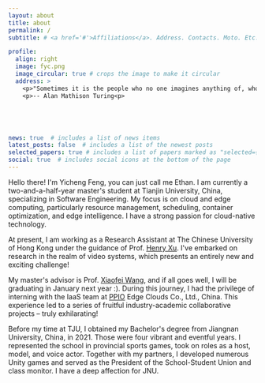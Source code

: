 ```yaml
---
layout: about
title: about
permalink: /
subtitle: # <a href='#'>Affiliations</a>. Address. Contacts. Moto. Etc. <p>The Chinese University of Hong Kong, Shatin Hong Kong SAR, China</p>

profile:
  align: right
  image: fyc.png
  image_circular: true # crops the image to make it circular
  address: >
    <p>"Sometimes it is the people who no one imagines anything of, who do the things no on can imagines."<p>
    <p>-- Alan Mathison Turing<p>





news: true  # includes a list of news items
latest_posts: false  # includes a list of the newest posts
selected_papers: true # includes a list of papers marked as "selected={true}"
social: true  # includes social icons at the bottom of the page
---
```

<!-- Hi! I am Yicheng Feng, you can call me Ethan. I currently a two-half-year master student at Tianjin University majoring in Software Engineering.
I work on cloud/edge computing, with focus on resource management/scheduling, container optimization, and edge intelligence. I have a very strong interest in cloud-native technology.
最近，我已经开始了关于video system方向的研究，这将会是一个全新的挑战！

现阶段，我正在香港中文大学进行Research Assistant的工作，受Prof. [Henry Xu](https://henryhxu.github.io/)指导.
我的硕士导师是Prof. [Xiaofei Wang](http://www.drxiaofei.wang/), 如果顺利，我会于明年1月毕业:).在此期间，我作为实习生参与了中国边缘云公司[PPIO](https://www.ppio.cn/)的IaaS团队，并且进行了一系列产学合作项目，这令人兴奋！

Prior to TJU, I received my Bachelor's degree from Jiangnan University in 2021. 这是热烈而丰富的4年，我代表学校参与了省运会、担任过主持、模特、配音，和我的伙伴们开发了无数款Unity游戏，还担任了院社联主席与班长。我爱JNU。

我受 Prof. [Xiaofei Wang](http://www.drxiaofei.wang/)指导，

I am advised by Prof. [Elfar Adalsteinsson](https://www.rle.mit.edu/people/directory/elfar-adalsteinsson/) and collaborate closely with Prof. [Polina Golland](https://people.csail.mit.edu/polina/) and Prof. [P. Ellen Grant](https://scholar.google.com/citations?user=W4dqZ7EAAAAJ).

I also did summer internships at Google and Meta, working on automated Ads bidding and large-scale video recommendation systems respectively.

Prior to MIT, I received my Bachelor's degree from Tsinghua University in 2018. I also spent a summer as a research assistant at Stanford, where I was advised by Prof. [John Pauly](https://web.stanford.edu/~pauly/) and Prof. [Greg Zaharchuk](https://profiles.stanford.edu/greg-zaharchuk). -->

Hello there! I'm Yicheng Feng, you can just call me Ethan. I am currently a two-and-a-half-year master's student at Tianjin University, China, specializing in Software Engineering. My focus is on cloud and edge computing, particularly resource management, scheduling, container optimization, and edge intelligence. I have a strong passion for cloud-native technology.

At present, I am working as a Research Assistant at The Chinese University of Hong Kong under the guidance of Prof. [Henry Xu](https://henryhxu.github.io/). I've embarked on research in the realm of video systems, which presents an entirely new and exciting challenge!

My master's advisor is Prof. [Xiaofei Wang](http://www.drxiaofei.wang/), and if all goes well, I will be graduating in January next year :). During this journey, I had the privilege of interning with the IaaS team at [PPIO](https://www.ppio.cn/) Edge Clouds Co., Ltd., China. This experience led to a series of fruitful industry-academic collaborative projects – truly exhilarating!

Before my time at TJU, I obtained my Bachelor's degree from Jiangnan University, China, in 2021. Those were four vibrant and eventful years. I represented the school in provincial sports games, took on roles as a host, model, and voice actor. Together with my partners, I developed numerous Unity games and served as the President of the School-Student Union and class monitor. I have a deep affection for JNU.

<!--
Write your biography here. Tell the world about yourself. Link to your favorite [subreddit](http://reddit.com). You can put a picture in, too. The code is already in, just name your picture `prof_pic.jpg` and put it in the `img/` folder.test

Put your address / P.O. box / other info right below your picture. You can also disable any of these elements by editing `profile` property of the YAML header of your `_pages/about.md`. Edit `_bibliography/papers.bib` and Jekyll will render your [publications page](/al-folio/publications/) automatically.

Link to your social media connections, too. This theme is set up to use [Font Awesome icons](http://fortawesome.github.io/Font-Awesome/) and [Academicons](https://jpswalsh.github.io/academicons/), like the ones below. Add your Facebook, Twitter, LinkedIn, Google Scholar, or just disable all of them.
-->